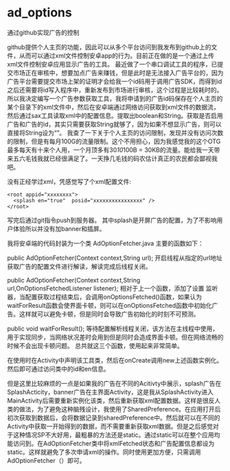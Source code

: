 # ad_options
通过github实现广告的控制

   github提供个人主页的功能，因此可以从多个平台访问到我发布到github上的文件，从而可以通过xml文件控制安卓app的行为。目前正在做的是一个通过上传 xml文件控制安卓应用显示广告的工具。
   最近做了一个串口调试工具的程序，已提交市场正在审核中，想要加点广告来赚钱，但是此时是无法接入广告平台的，因为广告平台需要提交市场上架的证明才会给我一个id码用于调用广告SDK，而得到id之后还需要将id写入程序中，重新发布到市场进行审核，这个过程是比较耗时的。所以我决定编写一个广告参数获取工具，我将申请到的广告id码保存在个人主页的某个目录下的xml文件中，然后在安卓端通过网络访问获取到xml文件的数据流，然后通过sax工具读取xml中的配置信息。提取出boolean和String。获取是否启用广告和广告的id，其实只需要获取String就够了，因为如果不想显示广告，则可以直接将String设为“”。
   我查了一下关于个人主页的访问限制，发现并没有访问次数的限制，但是有每月100G的流量限制。这个不用担心，因为我感觉我的这个OTG最多每天有十来个人用，一个月顶多有30*10*100B = 30KB的流量。能给我一天带来五六毛钱我就已经很满足了。一天挣几毛钱的码农估计真正的农民都会鄙视我吧。
   
   没有正经学过xml，凭感觉写了个xml配置文件:
   
   <?xml version="1.0" encoding="utf-8"?>
    <root appid="xxxxxxxx">
      <splash en="true"  posid="xxxxxxxxxxxxxxxx" />
    </root>
    
   写完后通过git指令push到服务器。
   其中splash是开屏广告的配置，为了不影响用户体验所以并没有加banner和插屏。
   
   我将安卓端的代码封装为一个类 AdOptionFetcher.java
   主要的函数如下：
   
   public AdOptionFetcher(Context context,String url);
   开启线程从指定的url地址获取广告的配置文件进行解读，解读完成后线程关闭。
   
   public AdOptionFetcher(Context context,String url,OnOptionsFetchedListener listener); 
   相对于上一个函数，添加了设置 监听器，当配置获取过程结束后，会调用onOptionsFetched()函数，如果认为waitForResult函数会使界面卡顿，则可以在onOptionsFetched函数中初始化广告。这样就可以避免卡顿，但是同时会导致广告初始化的时刻不可预测。
   
   public void waitForResult();
   等待配置解析线程关闭，该方法在主线程中使用，用于实现同步，当网络状况差时会用到但是同时会造成界面卡顿。但在网络流畅的时候不会出现卡顿问题。
   总共就这三个函数，使用起来非常简单。
   
   在使用时在Activity中声明该工具类，然后在onCreate调用new上述函数实例化。然后即可通过访问类中的id和en信息。
   
   但是这里比较麻烦的一点是如果我的广告在不同的Acitivty中展示，splash广告在SplashActicity，banner广告在主界面Activity，这是我从SplashActivity进入MainActivity后需要重新实例化该类，然后重新获取xml配置数据。这样是很反人类的做法，为了避免这种脑残设计，我使用了SharedPreference。在应用打开后初次获取到数据后，会将数据记录到sharedPreference中。然后就可以在不同的Activity中获取一开始得到的数据，而不需要重新获取xml数据。但是之后感觉对于这种情况SP不大好用，最粗暴的方法还是static。通过static可以在整个应用均能访问到。在AdOptionFetcher类中将xmlFetched状态和广告配置信息都设为static。这样就避免了多次申请xml的操作。同时使用更加方便，只需调用AdOptionFetcher（）即可。
   
   
